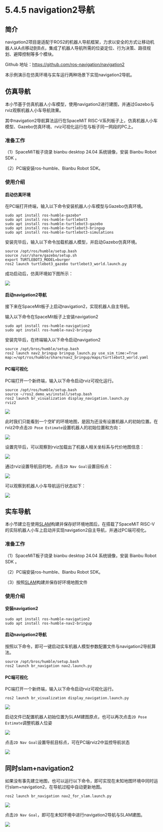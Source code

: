 # 5.4.5 navigation2导航

## 简介
navigation2项目是适配于ROS2的机器人导航框架，力求以安全的方式让移动机器人从A点移动到B点，集成了机器人导航所需的位姿定位、行为决策、路径规划、避障控制等多个模块。

Github 地址：https://github.com/ros-navigation/navigation2

本示例演示在仿真环境与实车运行两种场景下实现navigation2导航。

## 仿真导航

本小节基于仿真机器人小车模型，使用navigation2进行建图，并通过Gazebo与rviz观察机器人小车导航效果。

其中navigation2导航算法运行在SpaceMiT RISC-V系列板子上，仿真机器人小车模型、Gazebo仿真环境、rviz可视化运行在与板子同一网段的PC上。

### 准备工作
（1）SpaceMiT板子烧录 bianbu desktop 24.04 系统镜像，安装 Bianbu Robot SDK 。

（2）PC端安装ros-humble、Bianbu Robot SDK。

### 使用介绍

#### **启动仿真环境**

在PC端打开终端，输入以下命令安装机器人小车模型与Gazebo仿真环境。

```shell
sudo apt install ros-humble-gazebo*
sudo apt install ros-humble-turtlebot3
sudo apt install ros-humble-turtlebot3-gazebo
sudo apt install ros-humble-turtlebot3-bringup
sudo apt install ros-humble-turtlebot3-simulations
```

安装完毕后，输入以下命令加载机器人模型，并启动Gazebo仿真环境。

```shell
source /opt/ros/humble/setup.bash
source /usr/share/gazebo/setup.sh
export TURTLEBOT3_MODEL=burger
ros2 launch turtlebot3_gazebo turtlebot3_world.launch.py
```

成功启动后，仿真环境如下图所示：

![](images/sim_gazebo.jpg)

#### **启动navigation2导航**

接下来在SpaceMit板子上启动navigation2，实现机器人自主导航。

输入以下命令在SpaceMit板子上安装navigation2

```shell
sudo apt install ros-humble-navigation2
sudo apt install ros-humble-nav2-bringup
```

安装完毕后，在终端输入以下命令启动navigation2

```shell
source /opt/bros/humble/setup.bash
ros2 launch nav2_bringup bringup_launch.py use_sim_time:=True map:=/opt/ros/humble/share/nav2_bringup/maps/turtlebot3_world.yaml
```

#### **PC端可视化**

PC端打开一个新终端，输入以下命令启动rviz可视化运行。

```shell
source /opt/ros/humble/setup.bash
source ~/ros2_demo_ws/install/setup.bash
ros2 launch br_visualization display_navigation.launch.py
rviz2
```
![](images/sim_nav2_rviz.jpg)

此时我们只能看到一个空旷的环境地图，是因为还没有设置机器人的初始位置。在rviz2中点击```2D Pose Estimate```设置机器人的初始位置和方向：

![](images/sim_nav2_set_pose1.jpg)

设置完毕后，可以观察到rviz加载出了机器人相关坐标系与代价地图信息：

![](images/sim_nav2_set_pose2.jpg)

通过rviz设置导航目的地，点击```2D Nav Goal```设置目标点：

![](images/sim_nav2_set_goal1.jpg)

可以观察到机器人小车导航运行状态如下：

![](images/sim_nav2_set_goal2.jpg)

## 实车导航

本小节建立在使用[SLAM](5.4.4_SLAM_Mapping.md)构建并保存好环境地图后，在搭载了SpaceMiT RISC-V的实际机器人小车上启动并实现navigation2自主导航，并通过PC端可视化。

### 准备工作
（1）SpaceMiT板子烧录 bianbu desktop 24.04 系统镜像，安装 Bianbu Robot SDK 。

（2）PC端安装ros-humble、Bianbu Robot SDK。

（3）按照[SLAM](5.4.4_SLAM_Mapping.md)构建并保存好环境地图文件

### 使用介绍

#### **安装navigation2**

```shell
sudo apt install ros-humble-navigation2
sudo apt install ros-humble-nav2-bringup
```

#### **启动navigation2导航**

按照以下命令，即可一键启动实车机器人模型参数配置文件与navigation2导航算法。

```shell
source /opt/bros/humble/setup.bash
ros2 launch br_navigation nav2.launch.py
```

#### **PC端可视化**

PC端打开一个新终端，输入以下命令启动rviz可视化运行。

```shell
ros2 launch br_visualization display_navigation.launch.py
```
![](images/nav2_rviz.jpg)

启动文件已配置机器人初始位置为SLAM建图原点，也可以再次点击```2D Pose Estimate```调整机器人位姿

![](images/nav2_set_pose.jpg)

点击```2D Nav Goal```设置导航目标点，可在PC端rviz2中监控导航状态

![](images/nav2_set_goal.jpg)

## 同时slam+navigation2

如果没有事先建立地图，也可以运行以下命令，即可实现在未知地图环境中同时运行slam+navigation2，在导航过程中自动更新地图。

```shell
ros2 launch br_navigation nav2_for_slam.launch.py
```

![](images/slam_with_nav2.jpg)

点击```2D Nav Goal```，即可在未知环境中进行navigation2导航与SLAM建图。

![](images/slam_with_nav2_set_goal.jpg)

